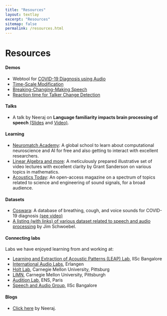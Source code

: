 ```yaml
---
title: "Resources"
layout: textlay
excerpt: "Resources"
sitemap: false
permalink: /resources.html
---
```

 
# Resources

#### Demos
- Webtool for [COVID-19 Diagnosis using Audio](https://coswara.iisc.ac.in/)
- [Time-Scale Modification](https://neerajww.github.io/preprint/demo/tsm/tsm_demo.html)
- [Breaking-Changing-Making Speech](https://neerajww.github.io/preprint/demo/modeling/tvnm.html)
- [Reaction time for Talker Change Detection](http://htmlpreview.github.io/?https://github.com/neerajww/rt_demo/blob/master/rt_speech.html)

#### Talks
- A talk by Neeraj on **Language familiarity impacts brain processing of speech** [(Slides](https://drive.google.com/file/d/1IHru0h9nG4e1xLWOXpG8Qbm0Xx0SBwgU/view?usp=sharing) and [Video)](https://www.youtube.com/watch?v=kb44uQ-JLCw).
 
#### Learning
- [Neuromatch Academy](https://academy.neuromatch.io/): A global school to learn about computational neuroscience and AI for free and also getting to interact with excellent researchers.
- [Linear Algebra and more](https://www.3blue1brown.com/topics/linear-algebra): A meticulously prepared illustrative set of video lectures with excellent clarity by Grant Sanderson on various topics in mathematics.
- [Acoustics Today](https://acousticstoday.org/): An open-access magazine on a spectrum of topics related to science and engineering of sound signals, for a broad audience. 
 
#### Datasets
- [Coswara](https://github.com/iiscleap/Coswara-Data): A database of breathing, cough, and voice sounds for COVID-19 diagnosis [(see video)](https://youtu.be/qjDDt1vJ4_M)
- [A listing (with links) of various dataset related to speech and audio processing](https://github.com/jim-schwoebel/voice_datasets) by Jim Schwoebel.

#### Connecting labs
Labs we have enjoyed learning from and working at:
- [Learning and Extraction of Acoustic Patterns (LEAP) Lab](http://leap.ee.iisc.ac.in/), IISc Bangalore
- [International Audio Labs](https://www.audiolabs-erlangen.de/fau/professor/habets), Erlangen
- [Holt Lab](https://www.cmu.edu/dietrich/psychology/holtlab/), Carnegie Mellon University, Pittsburg
- [LiMN](https://www.cmu.edu/dietrich/psychology/shinn/), Carnegie Mellon University, Pittsburgh
- [Audition Lab](http://audition.ens.fr/dp/index.html), ENS, Paris
- [Speech and Audio Group](https://sites.google.com/site/sagiisc/), IISc Bangalore

#### Blogs
- [Click here](https://neerajww.github.io/myblog/) by Neeraj.
